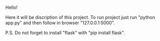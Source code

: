 Hello!

Here it will be discription of this project.
To run project just run "python app.py" and then follow in browser "127.0.0.1:5000".

P.S. Do not forget to install "flask" with "pip install flask".